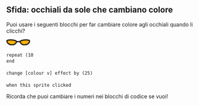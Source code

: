 ## Sfida: occhiali da sole che cambiano colore
Puoi usare i seguenti blocchi per far cambiare colore agli occhiali quando li clicchi?

![occhiali da sole sprite](images/sunglasses-sprite.png)

```blocks3
repeat (10
end

change [colour v] effect by (25)

when this sprite clicked
```

Ricorda che puoi cambiare i numeri nei blocchi di codice se vuoi!
